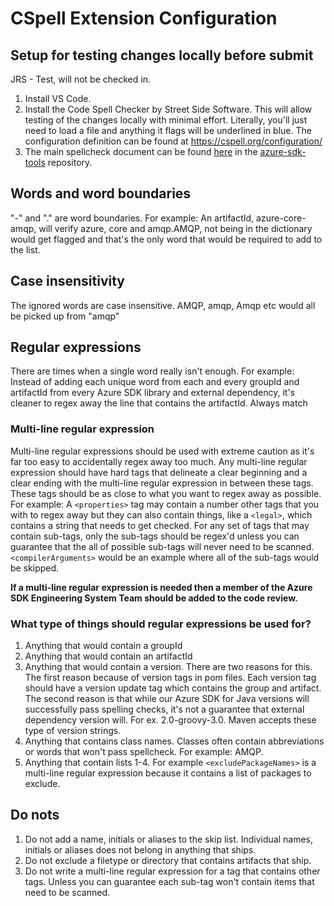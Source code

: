 # CSpell Extension Configuration

## Setup for testing changes locally before submit

JRS - Test, will not be checked in.

1. Install VS Code.
2. Install the Code Spell Checker by Street Side Software.
This will allow testing of the changes locally with minimal effort. Literally, you'll just need to load a file and anything it flags will be underlined in blue. The configuration definition can be found at <https://cspell.org/configuration/>
3. The main spellcheck document can be found [here](https://github.com/Azure/azure-sdk-tools/blob/main/doc/common/spellcheck.md) in the [azure-sdk-tools](https://github.com/Azure/azure-sdk-tools) repository.

## Words and word boundaries

"-" and "." are word boundaries. For example: An artifactId, azure-core-amqp, will verify azure, core and amqp.AMQP, not being in the dictionary would get flagged and that's the only word that would be required to add to the list.

## Case insensitivity

The ignored words are case insensitive. AMQP, amqp, Amqp etc would all be picked up from "amqp"

## Regular expressions

There are times when a single word really isn't enough. For example: Instead of adding each unique word from each and every groupId and artifactId from every Azure SDK library and external dependency, it's cleaner to regex away the line that contains the artifactId. Always match

### Multi-line regular expression

Multi-line regular expressions should be used with extreme caution as it's far too easy to accidentally regex away too much. Any multi-line regular expression should have hard tags that delineate a clear beginning and a clear ending with the multi-line regular expression in between these tags. These tags should be as close to what you want to regex away as possible. For example: A `<properties>` tag may contain a number other tags that you with to regex away but they can also contain things, like a `<legal>`, which contains a string that needs to get checked. For any set of tags that may contain sub-tags, only the sub-tags should be regex'd unless you can guarantee that the all of possible sub-tags will never need to be scanned. `<compilerArguments>` would be an example where all of the sub-tags would be skipped.

**If a multi-line regular expression is needed then a member of the Azure SDK Engineering System Team should be added to the code review.**

### What type of things should regular expressions be used for?

1. Anything that would contain a groupId
2. Anything that would contain an artifactId
3. Anything that would contain a version. There are two reasons for this. The first reason because of version tags in pom files. Each version tag should have a version update tag which contains the group and artifact. The second reason is that while our Azure SDK for Java versions will successfully pass spelling checks, it's not a guarantee that external dependency version will. For ex. 2.0-groovy-3.0. Maven accepts these type of version strings.
4. Anything that contains class names. Classes often contain abbreviations or words that won't pass spellcheck. For example: AMQP.
5. Anything that contain lists 1-4. For example `<excludePackageNames>` is a multi-line regular expression because it contains a list of packages to exclude.

## Do nots

1. Do not add a name, initials or aliases to the skip list. Individual names, initials or aliases does not belong in anything that ships.
2. Do not exclude a filetype or directory that contains artifacts that ship.
3. Do not write a multi-line regular expression for a tag that contains other tags. Unless you can guarantee each sub-tag won't contain items that need to be scanned.
